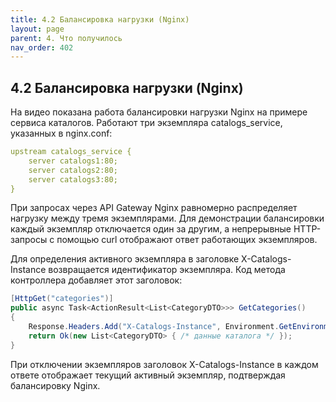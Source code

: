```yaml
---
title: 4.2 Балансировка нагрузки (Nginx)
layout: page
parent: 4. Что получилось
nav_order: 402
---
```

## 4.2 Балансировка нагрузки (Nginx)
На видео показана работа балансировки нагрузки Nginx на примере сервиса каталогов. Работают три экземпляра catalogs_service, указанных в nginx.conf:

```yaml
upstream catalogs_service {
    server catalogs1:80;
    server catalogs2:80;
    server catalogs3:80;
}
```
При запросах через API Gateway Nginx равномерно распределяет нагрузку между тремя экземплярами. Для демонстрации балансировки каждый экземпляр отключается один за другим, а непрерывные HTTP-запросы с помощью curl отображают ответ работающих экземпляров.

Для определения активного экземпляра в заголовке X-Catalogs-Instance возвращается идентификатор экземпляра. Код метода контроллера добавляет этот заголовок:

```csharp
[HttpGet("categories")]
public async Task<ActionResult<List<CategoryDTO>>> GetCategories()
{
    Response.Headers.Add("X-Catalogs-Instance", Environment.GetEnvironmentVariable("INSTANCE_ID") ?? "unknown");
    return Ok(new List<CategoryDTO> { /* данные каталога */ });
}
```
При отключении экземпляров заголовок X-Catalogs-Instance в каждом ответе отображает текущий активный экземпляр, подтверждая балансировку Nginx.